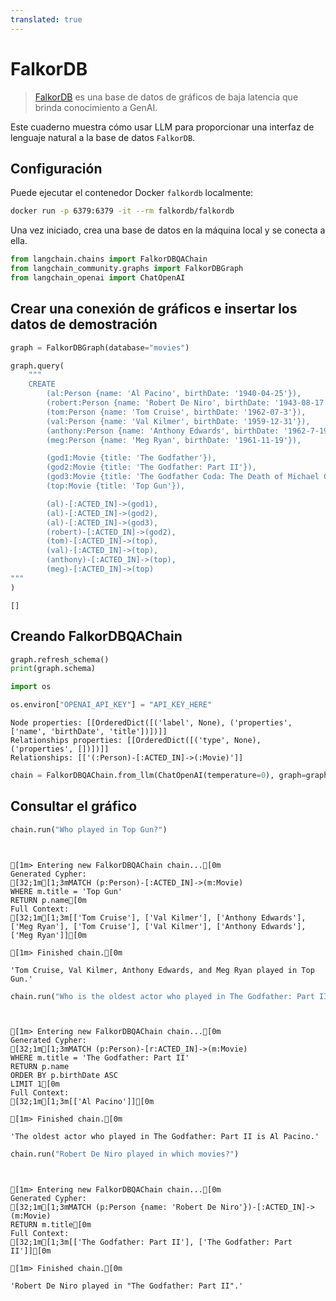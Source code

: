 ```yaml
---
translated: true
---
```


# FalkorDB

>[FalkorDB](https://www.falkordb.com/) es una base de datos de gráficos de baja latencia que brinda conocimiento a GenAI.

Este cuaderno muestra cómo usar LLM para proporcionar una interfaz de lenguaje natural a la base de datos `FalkorDB`.

## Configuración

Puede ejecutar el contenedor Docker `falkordb` localmente:

```bash
docker run -p 6379:6379 -it --rm falkordb/falkordb
```

Una vez iniciado, crea una base de datos en la máquina local y se conecta a ella.

```python
from langchain.chains import FalkorDBQAChain
from langchain_community.graphs import FalkorDBGraph
from langchain_openai import ChatOpenAI
```

## Crear una conexión de gráficos e insertar los datos de demostración

```python
graph = FalkorDBGraph(database="movies")
```

```python
graph.query(
    """
    CREATE
        (al:Person {name: 'Al Pacino', birthDate: '1940-04-25'}),
        (robert:Person {name: 'Robert De Niro', birthDate: '1943-08-17'}),
        (tom:Person {name: 'Tom Cruise', birthDate: '1962-07-3'}),
        (val:Person {name: 'Val Kilmer', birthDate: '1959-12-31'}),
        (anthony:Person {name: 'Anthony Edwards', birthDate: '1962-7-19'}),
        (meg:Person {name: 'Meg Ryan', birthDate: '1961-11-19'}),

        (god1:Movie {title: 'The Godfather'}),
        (god2:Movie {title: 'The Godfather: Part II'}),
        (god3:Movie {title: 'The Godfather Coda: The Death of Michael Corleone'}),
        (top:Movie {title: 'Top Gun'}),

        (al)-[:ACTED_IN]->(god1),
        (al)-[:ACTED_IN]->(god2),
        (al)-[:ACTED_IN]->(god3),
        (robert)-[:ACTED_IN]->(god2),
        (tom)-[:ACTED_IN]->(top),
        (val)-[:ACTED_IN]->(top),
        (anthony)-[:ACTED_IN]->(top),
        (meg)-[:ACTED_IN]->(top)
"""
)
```

```output
[]
```

## Creando FalkorDBQAChain

```python
graph.refresh_schema()
print(graph.schema)

import os

os.environ["OPENAI_API_KEY"] = "API_KEY_HERE"
```

```output
Node properties: [[OrderedDict([('label', None), ('properties', ['name', 'birthDate', 'title'])])]]
Relationships properties: [[OrderedDict([('type', None), ('properties', [])])]]
Relationships: [['(:Person)-[:ACTED_IN]->(:Movie)']]
```

```python
chain = FalkorDBQAChain.from_llm(ChatOpenAI(temperature=0), graph=graph, verbose=True)
```

## Consultar el gráfico

```python
chain.run("Who played in Top Gun?")
```

```output


[1m> Entering new FalkorDBQAChain chain...[0m
Generated Cypher:
[32;1m[1;3mMATCH (p:Person)-[:ACTED_IN]->(m:Movie)
WHERE m.title = 'Top Gun'
RETURN p.name[0m
Full Context:
[32;1m[1;3m[['Tom Cruise'], ['Val Kilmer'], ['Anthony Edwards'], ['Meg Ryan'], ['Tom Cruise'], ['Val Kilmer'], ['Anthony Edwards'], ['Meg Ryan']][0m

[1m> Finished chain.[0m
```

```output
'Tom Cruise, Val Kilmer, Anthony Edwards, and Meg Ryan played in Top Gun.'
```

```python
chain.run("Who is the oldest actor who played in The Godfather: Part II?")
```

```output


[1m> Entering new FalkorDBQAChain chain...[0m
Generated Cypher:
[32;1m[1;3mMATCH (p:Person)-[r:ACTED_IN]->(m:Movie)
WHERE m.title = 'The Godfather: Part II'
RETURN p.name
ORDER BY p.birthDate ASC
LIMIT 1[0m
Full Context:
[32;1m[1;3m[['Al Pacino']][0m

[1m> Finished chain.[0m
```

```output
'The oldest actor who played in The Godfather: Part II is Al Pacino.'
```

```python
chain.run("Robert De Niro played in which movies?")
```

```output


[1m> Entering new FalkorDBQAChain chain...[0m
Generated Cypher:
[32;1m[1;3mMATCH (p:Person {name: 'Robert De Niro'})-[:ACTED_IN]->(m:Movie)
RETURN m.title[0m
Full Context:
[32;1m[1;3m[['The Godfather: Part II'], ['The Godfather: Part II']][0m

[1m> Finished chain.[0m
```

```output
'Robert De Niro played in "The Godfather: Part II".'
```
